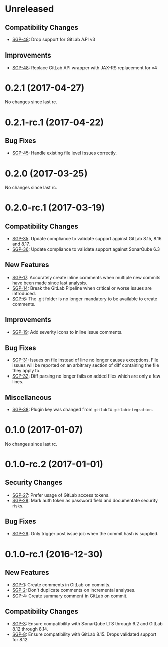 # Unreleased

## Compatibility Changes
- [SGP-48](https://jira.johnnei.org/browse/SGP-48): Drop support for GitLab API v3

## Improvements
- [SGP-48](https://jira.johnnei.org/browse/SGP-48): Replace GitLab API wrapper with JAX-RS replacement for v4

# 0.2.1 (2017-04-27)
No changes since last rc.

# 0.2.1-rc.1 (2017-04-22)
## Bug Fixes
- [SGP-45](https://jira.johnnei.org/browse/SGP-35): Handle existing file level issues correctly.

# 0.2.0 (2017-03-25)
No changes since last rc.

# 0.2.0-rc.1 (2017-03-19)
## Compatibility Changes
- [SGP-35](https://jira.johnnei.org/browse/SGP-35): Update compliance to validate support against GitLab 8.15, 8.16 and 8.17.
- [SGP-36](https://jira.johnnei.org/browse/SGP-36): Update compliance to validate support against SonarQube 6.3

## New Features
- [SGP-17](https://jira.johnnei.org/browse/SGP-17): Accurately create inline comments when multiple new commits have been made since last analysis.
- [SGP-14](https://jira.johnnei.org/browse/SGP-14): Break the GitLab Pipeline when critical or worse issues are introduced.
- [SGP-6](https://jira.johnnei.org/browse/SGP-6): The .git folder is no longer mandatory to be available to create comments.

## Improvements
- [SGP-19](https://jira.johnnei.org/browse/SGP-19): Add severity icons to inline issue comments.

## Bug Fixes
- [SGP-31](https://jira.johnnei.org/browse/SGP-31): Issues on file instead of line no longer causes exceptions. File issues will be reported on an arbitrary section of diff containing the file they apply to.
- [SGP-32](https://jira.johnnei.org/browse/SGP-32): Diff parsing no longer fails on added files which are only a few lines.

## Miscellaneous
- [SGP-38](https://jira.johnnei.org/browse/SGP-38): Plugin key was changed from `gitlab` to `gitlabintegration`.

# 0.1.0 (2017-01-07)
No changes since last rc.

# 0.1.0-rc.2 (2017-01-01)
## Security Changes
- [SGP-27](https://jira.johnnei.org/browse/SGP-27): Prefer usage of GitLab access tokens.
- [SGP-28](https://jira.johnnei.org/browse/SGP-28): Mark auth token as password field and documentate security risks.

## Bug Fixes
- [SGP-29](https://jira.johnnei.org/browse/SGP-29): Only trigger post issue job when the commit hash is supplied.

# 0.1.0-rc.1 (2016-12-30)
## New Features
- [SGP-1](https://jira.johnnei.org/browse/SGP-1): Create comments in GitLab on commits.
- [SGP-2](https://jira.johnnei.org/browse/SGP-2): Don't duplicate comments on incremental analyses.
- [SGP-4](https://jira.johnnei.org/browse/SGP-4): Create summary comment in GitLab on commit.

## Compatibility Changes
- [SGP-3](https://jira.johnnei.org/browse/SGP-3): Ensure compatibility with SonarQube LTS through 6.2 and GitLab 8.12 through 8.14.
- [SGP-8](https://jira.johnnei.org/browse/SGP-4): Ensure compatibility with GitLab 8.15. Drops validated support for 8.12.
